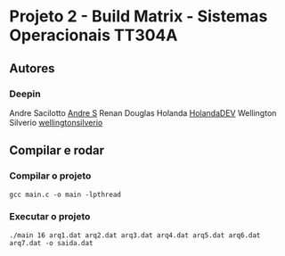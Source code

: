 # Projeto 2 - Build Matrix - Sistemas Operacionais TT304A

## Autores

### Deepin

Andre Sacilotto [Andre S](https://github.com/231396)
Renan Douglas Holanda [HolandaDEV](https://github.com/HolandaDEV)
Wellington Silverio [wellingtonsilverio](https://github.com/wellingtonsilverio)

## Compilar e rodar

### Compilar o projeto

`gcc main.c -o main -lpthread`

### Executar o projeto

`./main 16 arq1.dat arq2.dat arq3.dat arq4.dat arq5.dat arq6.dat arq7.dat -o saida.dat`
